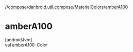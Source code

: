 //[compose](../../../index.md)/[danbroid.util.compose](../index.md)/[MaterialColors](index.md)/[amberA100](amber-a100.md)

# amberA100

[androidJvm]\
val [amberA100](amber-a100.md): Color
